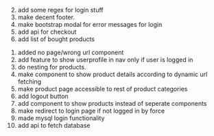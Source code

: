<!-- todo list -->

2.  add some regex for login stuff
3.  make decent footer.
4.  make bootstrap modal for error messages for login
5.  add api for checkout
6.  add list of bought products

<!-- completed -->

1.  added no page/wrong url component
2.  add feature to show userprofile in nav only if user is logged in
3.  do nesting for products.
4.  make component to show product details according to dynamic url fetching
5.  make product page accessible to rest of product categories
6.  add logout button
7.  add component to show products instead of seperate components
8.  make redirect to login page if not logged in by force
9.  made mysql login functionality
10. add api to fetch database
